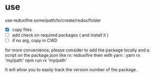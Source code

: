 use 
====

use reduxifire some/path/to/create/redux/folder

* [x] copy files
* [ ] add check on required packages ( and install it )
* [ ] if no arg, copy in CWD

for more convenience, please consider to add the package locally and a script on the package.json like rx: reduxifire
then with yarn :
yarn rx 'my/path'
npm run rx 'my/path'

It will allow you to easily track the version number of the package.
